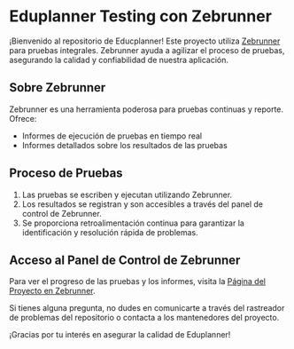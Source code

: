 # Eduplanner Testing con Zebrunner

¡Bienvenido al repositorio de Educplanner! 
Este proyecto utiliza [Zebrunner](https://students.zebrunner.com/projects) para pruebas integrales. 
Zebrunner ayuda a agilizar  el proceso de pruebas, asegurando la calidad y confiabilidad de nuestra aplicación.

## Sobre Zebrunner
Zebrunner es una herramienta poderosa para pruebas continuas y reporte. Ofrece:
- Informes de ejecución de pruebas en tiempo real
- Informes detallados sobre los resultados de las pruebas

## Proceso de Pruebas
1. Las pruebas se escriben y ejecutan utilizando Zebrunner.
2. Los resultados se registran y son accesibles a través del panel de control de Zebrunner.
3. Se proporciona retroalimentación continua para garantizar la identificación y resolución rápida de problemas.

## Acceso al Panel de Control de Zebrunner
Para ver el progreso de las pruebas y los informes, visita la [Página del Proyecto en Zebrunner](https://students.zebrunner.com/projects).


Si tienes alguna pregunta, no dudes en comunicarte a través del rastreador de problemas del repositorio o contacta a los mantenedores del proyecto.

¡Gracias por tu interés en asegurar la calidad de Eduplanner!
